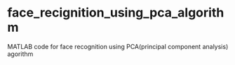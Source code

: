 # face_recignition_using_pca_algorithm
MATLAB code for face recognition using PCA(principal component analysis) agorithm
